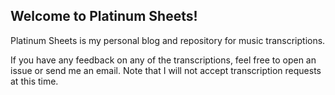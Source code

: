 ## Welcome to Platinum Sheets!

Platinum Sheets is my personal blog and repository for music transcriptions.

If you have any feedback on any of the transcriptions, feel free to open an issue or
send me an email. Note that I will not accept transcription requests at this time.
